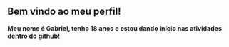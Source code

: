 ## Bem vindo ao meu perfil!

**Meu nome é Gabriel, tenho 18 anos e estou dando início nas atividades dentro do github!**
